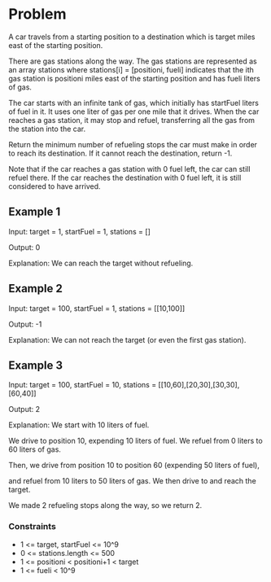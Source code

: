 # Problem

A car travels from a starting position to a destination which is target miles east of the starting position.

There are gas stations along the way. The gas stations are represented as an array stations where stations[i] = [positioni, fueli] indicates that the ith gas station is positioni miles east of the starting position and has fueli liters of gas.

The car starts with an infinite tank of gas, which initially has startFuel liters of fuel in it. It uses one liter of gas per one mile that it drives. When the car reaches a gas station, it may stop and refuel, transferring all the gas from the station into the car.

Return the minimum number of refueling stops the car must make in order to reach its destination. If it cannot reach the destination, return -1.

Note that if the car reaches a gas station with 0 fuel left, the car can still refuel there. If the car reaches the destination with 0 fuel left, it is still considered to have arrived.

## Example 1

Input: target = 1, startFuel = 1, stations = []

Output: 0

Explanation: We can reach the target without refueling.

## Example 2

Input: target = 100, startFuel = 1, stations = [[10,100]]

Output: -1

Explanation: We can not reach the target (or even the first gas station).

## Example 3

Input: target = 100, startFuel = 10, stations = [[10,60],[20,30],[30,30],[60,40]]

Output: 2

Explanation: We start with 10 liters of fuel.

We drive to position 10, expending 10 liters of fuel.  We refuel from 0 liters to 60 liters of gas.

Then, we drive from position 10 to position 60 (expending 50 liters of fuel),

and refuel from 10 liters to 50 liters of gas.  We then drive to and reach the target.

We made 2 refueling stops along the way, so we return 2.

### Constraints

- 1 <= target, startFuel <= 10^9
- 0 <= stations.length <= 500
- 1 <= positioni < positioni+1 < target
- 1 <= fueli < 10^9
